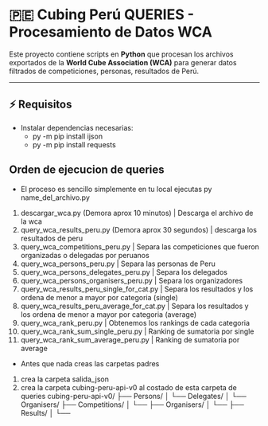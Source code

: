 # 🇵🇪 Cubing Perú QUERIES - Procesamiento de Datos WCA

Este proyecto contiene scripts en **Python** que procesan los archivos exportados de la **World Cube Association (WCA)** para generar datos filtrados de competiciones, personas, resultados de Perú.

---

## ⚡ Requisitos

- Instalar dependencias necesarias:
  - py -m pip install ijson
  - py -m pip install requests

## Orden de ejecucion de queries

- El proceso es sencillo simplemente en tu local ejecutas py name_del_archivo.py
1. descargar_wca.py (Demora aprox 10 minutos) | Descarga el archivo de la wca
2. query_wca_results_peru.py (Demora aprox 30 segundos) | descarga los resultados de peru
3. query_wca_competitions_peru.py | Separa las competiciones que fueron organizadas o delegadas por peruanos
4. query_wca_persons_peru.py | Separa las personas de Peru
5. query_wca_persons_delegates_peru.py | Separa los delegados
6. query_wca_persons_organisers_peru.py | Separa los organizadores
7. query_wca_results_peru_single_for_cat.py | Separa los resultados y los ordena de menor a mayor por categoria (single)
8. query_wca_results_peru_average_for_cat.py | Separa los resultados y los ordena de menor a mayor por categoria (average)
9. query_wca_rank_peru.py | Obtenemos los rankings de cada categoria
10. query_wca_rank_sum_single_peru.py | Ranking de sumatoria por single
10. query_wca_rank_sum_average_peru.py | Ranking de sumatoria por average

- Antes que nada creas las carpetas padres 
1. crea la carpeta salida_json
2. crea la carpeta cubing-peru-api-v0 al costado de esta carpeta de queries
cubing-peru-api-v0/
├── Persons/
│   └── Delegates/
│   └── Organisers/
├── Competitions/
│   └── 
├── Organisers/
│   └── 
├── Results/
│   └── 